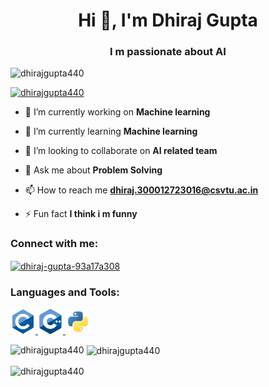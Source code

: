 <h1 align="center">Hi 👋, I'm Dhiraj Gupta</h1>
<h3 align="center">I m passionate about AI</h3>

<p align="left"> <img src="https://komarev.com/ghpvc/?username=dhirajgupta440&label=Profile%20views&color=0e75b6&style=flat" alt="dhirajgupta440" /> </p>

<p align="left"> <a href="https://github.com/ryo-ma/github-profile-trophy"><img src="https://github-profile-trophy.vercel.app/?username=dhirajgupta440" alt="dhirajgupta440" /></a> </p>

- 🔭 I’m currently working on **Machine learning**

- 🌱 I’m currently learning **Machine learning**

- 👯 I’m looking to collaborate on **AI related team**

- 💬 Ask me about **Problem Solving**

- 📫 How to reach me **dhiraj.300012723016@csvtu.ac.in**

- ⚡ Fun fact **I think i m funny**

<h3 align="left">Connect with me:</h3>
<p align="left">
<a href="https://linkedin.com/in/dhiraj-gupta-93a17a308" target="blank"><img align="center" src="https://raw.githubusercontent.com/rahuldkjain/github-profile-readme-generator/master/src/images/icons/Social/linked-in-alt.svg" alt="dhiraj-gupta-93a17a308" height="30" width="40" /></a>
</p>

<h3 align="left">Languages and Tools:</h3>
<p align="left"> <a href="https://www.cprogramming.com/" target="_blank" rel="noreferrer"> <img src="https://raw.githubusercontent.com/devicons/devicon/master/icons/c/c-original.svg" alt="c" width="40" height="40"/> </a> <a href="https://www.w3schools.com/cpp/" target="_blank" rel="noreferrer"> <img src="https://raw.githubusercontent.com/devicons/devicon/master/icons/cplusplus/cplusplus-original.svg" alt="cplusplus" width="40" height="40"/> </a> <a href="https://www.python.org" target="_blank" rel="noreferrer"> <img src="https://raw.githubusercontent.com/devicons/devicon/master/icons/python/python-original.svg" alt="python" width="40" height="40"/> </a> </p>

<p><img align="left" src="https://github-readme-stats.vercel.app/api/top-langs?username=dhirajgupta440&show_icons=true&locale=en&layout=compact" alt="dhirajgupta440" /></p>

<p>&nbsp;<img align="center" src="https://github-readme-stats.vercel.app/api?username=dhirajgupta440&show_icons=true&locale=en" alt="dhirajgupta440" /></p>

<p><img align="center" src="https://github-readme-streak-stats.herokuapp.com/?user=dhirajgupta440&" alt="dhirajgupta440" /></p>
